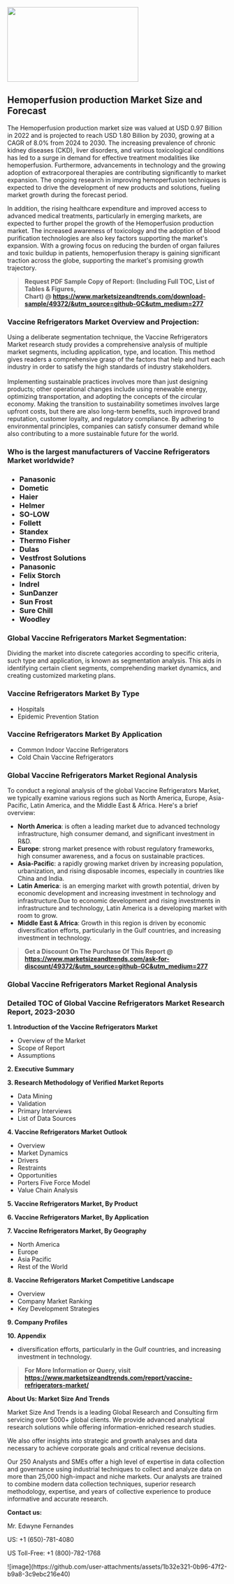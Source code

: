<p><img class="alignnone size-medium wp-image-20088" src="https://ffe5etoiles.com/wp-content/uploads/2024/12/MST1-300x171.png" alt="" width="300" height="171" /></p><h2>Hemoperfusion production Market Size and Forecast</h2><p>The Hemoperfusion production market size was valued at USD 0.97 Billion in 2022 and is projected to reach USD 1.80 Billion by 2030, growing at a CAGR of 8.0% from 2024 to 2030. The increasing prevalence of chronic kidney diseases (CKD), liver disorders, and various toxicological conditions has led to a surge in demand for effective treatment modalities like hemoperfusion. Furthermore, advancements in technology and the growing adoption of extracorporeal therapies are contributing significantly to market expansion. The ongoing research in improving hemoperfusion techniques is expected to drive the development of new products and solutions, fueling market growth during the forecast period.</p><p>In addition, the rising healthcare expenditure and improved access to advanced medical treatments, particularly in emerging markets, are expected to further propel the growth of the Hemoperfusion production market. The increased awareness of toxicology and the adoption of blood purification technologies are also key factors supporting the market's expansion. With a growing focus on reducing the burden of organ failures and toxic buildup in patients, hemoperfusion therapy is gaining significant traction across the globe, supporting the market's promising growth trajectory.</p></p><blockquote id="" class=""><strong>Request PDF Sample Copy of Report: (Including Full TOC, List of Tables &amp; Figures, Chart)&nbsp;@&nbsp;<strong><a href="https://www.marketsizeandtrends.com/download-sample/49372/&utm_source=github-GC&utm_medium=277" target="_blank">https://www.marketsizeandtrends.com/download-sample/49372/&utm_source=github-GC&utm_medium=277</a></strong></strong></blockquote><h3 id="" class="">Vaccine Refrigerators Market&nbsp;Overview and Projection:</h3><p id="" class="">Using a deliberate segmentation technique, the Vaccine Refrigerators Market research study provides a comprehensive analysis of multiple market segments, including application, type, and location. This method gives readers a comprehensive grasp of the factors that help and hurt each industry in order to satisfy the high standards of industry stakeholders. <br /> <br />Implementing sustainable practices involves more than just designing products; other operational changes include using renewable energy, optimizing transportation, and adopting the concepts of the circular economy. Making the transition to sustainability sometimes involves large upfront costs, but there are also long-term benefits, such improved brand reputation, customer loyalty, and regulatory compliance. By adhering to environmental principles, companies can satisfy consumer demand while also contributing to a more sustainable future for the world.</p><h3 id="" class="">Who is the largest manufacturers of&nbsp;Vaccine Refrigerators Market worldwide?</h3><h3 class=""><p><ul><li>Panasonic </li><li> Dometic </li><li> Haier </li><li> Helmer </li><li> SO-LOW </li><li> Follett </li><li> Standex </li><li> Thermo Fisher </li><li> Dulas </li><li> Vestfrost Solutions </li><li> Panasonic </li><li> Felix Storch </li><li> Indrel </li><li> SunDanzer </li><li> Sun Frost </li><li> Sure Chill </li><li> Woodley</li></ul></p></h3><h3 id="" class="">Global&nbsp;Vaccine Refrigerators Market Segmentation:</h3><p id="" class="">Dividing the market into discrete categories according to specific criteria, such type and application, is known as segmentation analysis. This aids in identifying certain client segments, comprehending market dynamics, and creating customized marketing plans.</p><h3 id="" class="">Vaccine Refrigerators Market&nbsp;By Type</h3><p><p><ul><li>Hospitals </li><li> Epidemic Prevention Station</p></li></ul></p></p><h3 id="" class="">Vaccine Refrigerators Market&nbsp;By Application</h3><p class=""><p><ul><li>Common Indoor Vaccine Refrigerators </li><li> Cold Chain Vaccine Refrigerators</li></ul></p></p><h3 id="" class="">Global Vaccine Refrigerators Market Regional Analysis</h3><p id="" class="">To conduct a regional analysis of the global Vaccine Refrigerators Market, we typically examine various regions such as North America, Europe, Asia-Pacific, Latin America, and the Middle East &amp; Africa. Here's a brief overview:</p><ul><li><strong>North America</strong>: is often a leading market due to advanced technology infrastructure, high consumer demand, and significant investment in R&amp;D.</li><li><strong>Europe</strong>: strong market presence with robust regulatory frameworks, high consumer awareness, and a focus on sustainable practices.</li><li><strong>Asia-Pacific</strong>: a rapidly growing market driven by increasing population, urbanization, and rising disposable incomes, especially in countries like China and India.</li><li><strong>Latin America</strong>: is an emerging market with growth potential, driven by economic development and increasing investment in technology and infrastructure.Due to economic development and rising investments in infrastructure and technology, Latin America is a developing market with room to grow.</li><li><strong>Middle East &amp; Africa</strong>: Growth in this region is driven by economic diversification efforts, particularly in the Gulf countries, and increasing investment in technology.</li></ul><blockquote id="" class=""><strong>Get a Discount On The Purchase Of This Report @ <strong><a href="https://www.marketsizeandtrends.com/ask-for-discount/49372/&utm_source=github-GC&utm_medium=277" target="_blank">https://www.marketsizeandtrends.com/ask-for-discount/49372/&utm_source=github-GC&utm_medium=277</a></strong></strong></blockquote><h3 id="" class="">Global Vaccine Refrigerators Market Regional Analysis</h3><h3 id="" class="">Detailed TOC of Global Vaccine Refrigerators Market Research Report, 2023-2030</h3><p id="" class=""><strong>1. Introduction of the Vaccine Refrigerators Market</strong></p><ul><li>Overview of the Market</li><li>Scope of Report</li><li>Assumptions</li></ul><p id="" class=""><strong>2. Executive Summary</strong></p><p id="" class=""><strong>3. Research Methodology of Verified Market Reports</strong></p><ul><li>Data Mining</li><li>Validation</li><li>Primary Interviews</li><li>List of Data Sources</li></ul><p id="" class=""><strong>4. Vaccine Refrigerators Market Outlook</strong></p><ul><li>Overview</li><li>Market Dynamics</li><li>Drivers</li><li>Restraints</li><li>Opportunities</li><li>Porters Five Force Model</li><li>Value Chain Analysis</li></ul><p id="" class=""><strong>5. Vaccine Refrigerators Market, By Product</strong></p><p id="" class=""><strong>6. Vaccine Refrigerators Market, By Application</strong></p><p id="" class=""><strong>7. Vaccine Refrigerators Market, By Geography</strong></p><ul><li>North America</li><li>Europe</li><li>Asia Pacific</li><li>Rest of the World</li></ul><p id="" class=""><strong>8. Vaccine Refrigerators Market Competitive Landscape</strong></p><ul><li>Overview</li><li>Company Market Ranking</li><li>Key Development Strategies</li></ul><p id="" class=""><strong>9. Company Profiles</strong></p><p id="" class=""><strong>10. Appendix</strong></p><ul><li>diversification efforts, particularly in the Gulf countries, and increasing investment in technology.</li></ul><blockquote id="" class=""><strong>For More Information or Query, visit <strong><strong><a href="https://www.marketsizeandtrends.com/report/vaccine-refrigerators-market/" target="_blank">https://www.marketsizeandtrends.com/report/vaccine-refrigerators-market/</a></strong></strong></strong></blockquote><p id="" class=""><strong>About Us: Market Size And Trends</strong></p><p id="" class="">Market Size And Trends is a leading Global Research and Consulting firm servicing over 5000+ global clients. We provide advanced analytical research solutions while offering information-enriched research studies.</p><p id="" class="">We also offer insights into strategic and growth analyses and data necessary to achieve corporate goals and critical revenue decisions.</p><p id="" class="">Our 250 Analysts and SMEs offer a high level of expertise in data collection and governance using industrial techniques to collect and analyze data on more than 25,000 high-impact and niche markets. Our analysts are trained to combine modern data collection techniques, superior research methodology, expertise, and years of collective experience to produce informative and accurate research.</p><p id="" class=""><strong>Contact us:</strong></p><p id="" class="">Mr. Edwyne Fernandes</p><p id="" class="">US: +1 (650)-781-4080</p><p id="" class="">US Toll-Free: +1 (800)-782-1768</p>
![image](https://github.com/user-attachments/assets/1b32e321-0b96-47f2-b9a8-3c9ebc216e40)
